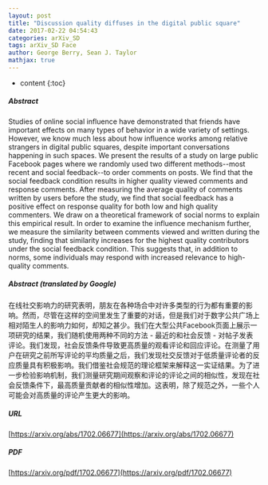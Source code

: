 ```yaml
---
layout: post
title: "Discussion quality diffuses in the digital public square"
date: 2017-02-22 04:54:43
categories: arXiv_SD
tags: arXiv_SD Face
author: George Berry, Sean J. Taylor
mathjax: true
---
```


* content
{:toc}

##### Abstract
Studies of online social influence have demonstrated that friends have important effects on many types of behavior in a wide variety of settings. However, we know much less about how influence works among relative strangers in digital public squares, despite important conversations happening in such spaces. We present the results of a study on large public Facebook pages where we randomly used two different methods--most recent and social feedback--to order comments on posts. We find that the social feedback condition results in higher quality viewed comments and response comments. After measuring the average quality of comments written by users before the study, we find that social feedback has a positive effect on response quality for both low and high quality commenters. We draw on a theoretical framework of social norms to explain this empirical result. In order to examine the influence mechanism further, we measure the similarity between comments viewed and written during the study, finding that similarity increases for the highest quality contributors under the social feedback condition. This suggests that, in addition to norms, some individuals may respond with increased relevance to high-quality comments.

##### Abstract (translated by Google)
在线社交影响力的研究表明，朋友在各种场合中对许多类型的行为都有重要的影响。然而，尽管在这样的空间里发生了重要的对话，但是我们对于数字公共广场上相对陌生人的影响力如何，却知之甚少。我们在大型公共Facebook页面上展示一项研究的结果，我们随机使用两种不同的方法 - 最近的和社会反馈 - 对帖子发表评论。我们发现，社会反馈条件导致更高质量的观看评论和回应评论。在测量了用户在研究之前所写评论的平均质量之后，我们发现社交反馈对于低质量评论者的反应质量具有积极影响。我们借鉴社会规范的理论框架来解释这一实证结果。为了进一步检验影响机制，我们测量研究期间观察和评论的评论之间的相似性，发现在社会反馈条件下，最高质量贡献者的相似性增加。这表明，除了规范之外，一些个人可能会对高质量的评论产生更大的影响。

##### URL
[https://arxiv.org/abs/1702.06677](https://arxiv.org/abs/1702.06677)

##### PDF
[https://arxiv.org/pdf/1702.06677](https://arxiv.org/pdf/1702.06677)

